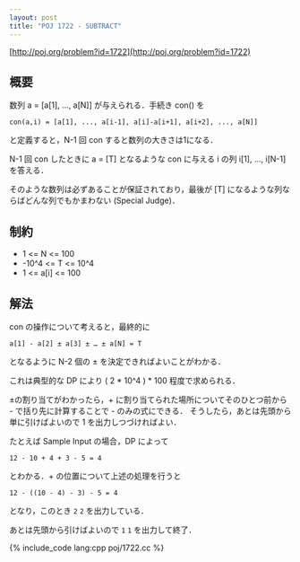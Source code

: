 ```yaml
---
layout: post
title: "POJ 1722 - SUBTRACT"
---
```

[http://poj.org/problem?id=1722](http://poj.org/problem?id=1722)

## 概要
数列 a = [a[1], ..., a[N]] が与えられる．手続き con() を

    con(a,i) = [a[1], ..., a[i-1], a[i]-a[i+1], a[i+2], ..., a[N]]

と定義すると，N-1 回 con すると数列の大きさは1になる．

N-1 回 con したときに a = [T] となるような con に与える i の列 i[1], ..., i[N-1] を答える．

そのような数列は必ずあることが保証されており，最後が [T] になるような列ならばどんな列でもかまわない (Special Judge)．

## 制約
- 1 <= N <= 100
- -10^4 <= T <= 10^4
- 1 <= a[i] <= 100

## 解法
con の操作について考えると，最終的に

    a[1] - a[2] ± a[3] ± … ± a[N] = T

となるように N-2 個の ± を決定できればよいことがわかる．

これは典型的な DP により ( 2 \* 10^4 ) \* 100 程度で求められる．

±の割り当てがわかったら，+ に割り当てられた場所についてそのひとつ前から - で括り先に計算することで - のみの式にできる．
そうしたら，あとは先頭から単に引けばよいので 1 を出力しつづければよい．

たとえば Sample Input の場合，DP によって

    12 - 10 + 4 + 3 - 5 = 4

とわかる．+ の位置について上述の処理を行うと

    12 - ((10 - 4) - 3) - 5 = 4

となり，このとき `2` `2` を出力している．

あとは先頭から引けばよいので `1` `1` を出力して終了．

{% include_code lang:cpp poj/1722.cc %}
